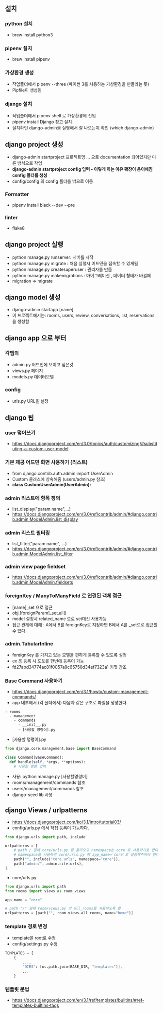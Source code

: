 ## 설치

### python 설치

- brew install python3

### pipenv 설치

- brew install pipenv

### 가상환경 생성

- 작업폴더에서 pipenv --three (파이썬 3를 사용하는 가상환경을 만들라는 뜻)
- Pipfile이 생성됨

### django 설치

- 작업폴더에서 pipenv shell 로 가상환경에 진입
- pipenv install Django 장고 설치
- 설치확인 django-admin을 실행해서 잘 나오는지 확인 (which django-admin)

## django project 생성

- django-admin startproject 프로젝트명 ... 으로 documentation 되어있지만 다른 방식으로 작업
- **django-admin startproject config 입력 - 이렇게 하는 이유 확장이 용이해짐 config 폴더를 생성**
- config/config 의 config 폴더를 밖으로 이동

### Formatter

- pipenv install black --dev --pre

### linter

- flake8

## django project 실행

- python manage.py runserver: 서버를 시작
- python manage.py migrate : 처음 실행시 어드민을 접속할 수 있게됨
- python manage.py createsuperuser : 관리자를 만듬
- python manage.py makemigrations : 마이그레이션 , 데이터 형태가 바뀔때
- migration => migrate

## django model 생성

- django-admin startapp [name]
- 이 프로젝트에서는: rooms, users, review, conversations, list, reservations 을 생성함

## django app 으로 부터

### 각앱의

- admin.py 어드민에 보이고 싶은것
- views.py 페이지
- models.py 데이터모델

### config

- urls.py URL을 설정

## django 팁

### user 덮어쓰기

- https://docs.djangoproject.com/en/3.0/topics/auth/customizing/#substituting-a-custom-user-model

### 기본 제공 어드민 화면 사용하기 (리스트)

- from django.contrib.auth.admin import UserAdmin
- Custom 클래스에 상속해줌 (users/admin.py 참조)
- **class CustomUserAdmin(UserAdmin):**

### admin 리스트에 항목 정의

- list_display("param name",...)
- https://docs.djangoproject.com/en/3.0/ref/contrib/admin/#django.contrib.admin.ModelAdmin.list_display

### admin 리스트 필터링

- list_filter("param name", ...)
- https://docs.djangoproject.com/en/3.0/ref/contrib/admin/#django.contrib.admin.ModelAdmin.list_filter

### admin view page fieldset

- https://docs.djangoproject.com/en/3.0/ref/contrib/admin/#django.contrib.admin.ModelAdmin.fieldsets

### foreignKey / ManyToManyField 로 연결된 객체 접근

- [name]\_set 으로 접근
- obj.[foreignParam]\_set.all()
- model 설정시 related_name 으로 set대신 사용가능
- 접근 관계에 대해 : A에서 B를 foreignKey로 지정하면 B에서 A를 \_set으로 접근할수 있다

### admin.TabularInline

- foreignKey 를 가지고 있는 모델을 편하게 등록할 수 있도록 설정
- ex 룸 등록 시 포토를 한번에 등록이 가능
- fd27abd34774ac81f0057a9c65750d34ef7323a1 커밋 참조

### Base Command 사용하기

- https://docs.djangoproject.com/en/3.1/howto/custom-management-commands/
- app 내부에서 (각 폴더에서) 다음과 같은 구조로 파일을 생성한다.

```structure
- rooms
  - management
    - commands
      - __init__.py
      - [사용할 명령어].py
```

- [사용할 명렁어].py

```python
from django.core.management.base import BaseCommand

class Command(BaseCommand):
  def handle(self, *args, **options):
    # 사용할 명령 입력
```

- 사용: python manage.py [사용할명령어]
- rooms/management/commands 참조
- users/management/commands 참조
- django-seed lib 사용

## django Views / urlpatterns

- https://docs.djangoproject.com/ko/3.1/intro/tutorial03/
- config/urls.py 에서 직접 등록이 가능하다.

```python
from django.urls import path, include

urlpatterns = [
    # path / 일때 core/urls.py 를 불러오고 namespace는 core 로 사용하기로 한다
    # namespace를 사용하면 core/urls.py 에 app_name='core'로 설정해주어야 한다.
    path("", include("core.urls", namespace="core")),
    path("admin/", admin.site.urls),
]
```

- core/urls.py

```python
from django.urls import path
from rooms import views as room_views

app_name = "core"

# path "/" 일때 room/views.py 의 all_rooms를 사용하도록 함
urlpatterns = [path("", room_views.all_rooms, name="home")]
```

### template 경로 변경

- template을 root로 수정
- config/settings.py 수정

```python
TEMPLATES = [
    {
        ...,
        "DIRS": [os.path.join(BASE_DIR, "templates")],
        ...
    }
```

### 템플릿 문법

- https://docs.djangoproject.com/en/3.1/ref/templates/builtins/#ref-templates-builtins-tags
